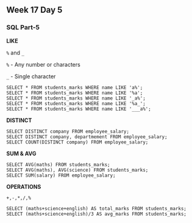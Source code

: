 ## Week 17 Day 5

### SQL Part-5

**LIKE**

`%` and `_`

`%` - Any number or characters  

`_` - Single character

```mysql
SELECT * FROM students_marks WHERE name LIKE 'a%';
SELECT * FROM students_marks WHERE name LIKE '%a';
SELECT * FROM students_marks WHERE name LIKE '_a%';
SELECT * FROM students_marks WHERE name LIKE '%a_';
SELECT * FROM students_marks WHERE name LIKE '___a%';
```

**DISTINCT**

```mysql
SELECT DISTINCT company FROM employee_salary;
SELECT DISTINCT company, departmement FROM employee_salary;
SELECT COUNT(DISTINCT company) FROM employee_salary;
```

**SUM & AVG**

```mysql
SELECT AVG(maths) FROM students_marks;
SELECT AVG(maths), AVG(science) FROM students_marks;
SELECT SUM(salary) FROM employee_salary;
```

**OPERATIONS**

`+,-,*,/,%`

```mysql
SELECT (maths+science+english) AS total_marks FROM students_marks;
SELECT (maths+science+english)/3 AS avg_marks FROM students_marks;
```
